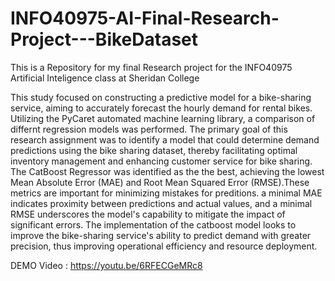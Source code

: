 # INFO40975-AI-Final-Research-Project---BikeDataset
This is a Repository for my final Research project for the INFO40975 Artificial Inteligence class at Sheridan College

This study focused on constructing a predictive model for a bike-sharing service, aiming to accurately forecast the hourly demand for rental bikes. Utilizing the PyCaret automated machine learning library, a comparison of differnt regression models was performed. The primary goal of this research assignment was to identify a model that could determine demand predictions using the bike sharing dataset, thereby facilitating optimal inventory management and enhancing customer service for bike sharing. The CatBoost Regressor was identified as the the best, achieving the lowest Mean Absolute Error (MAE) and Root Mean Squared Error (RMSE).These metrics are important for minimizing mistakes for preditions. a minimal MAE indicates proximity between predictions and actual values, and a minimal RMSE underscores the model's capability to mitigate the impact of significant errors. The implementation of the catboost model looks to improve the bike-sharing service's ability to predict demand with greater precision, thus improving operational efficiency and resource deployment.



DEMO Video : https://youtu.be/6RFECGeMRc8
